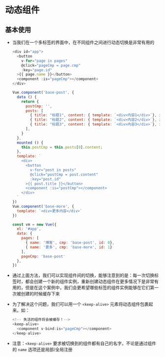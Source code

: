 # 动态组件

## 基本使用

- 当我们在一个多标签的界面中，在不同组件之间进行动态切换是非常有用的

    ```js
    <div id="app">
      <button
        v-for="page in pages"
        @click="pageCmp = page.cmp"
        :key="page.id"
      >{{ page.name }}</button>
      <component :is="pageCmp"></component>
    </div>
    ```

    ```js
    Vue.component('base-post', {
      data () {
        return {
          postCmp: '',
          posts: [
            { title: "标题1", content: { template: `<div>内容1</div>`}, id: 11},
            { title: "标题2", content: { template: `<div>内容2</div>`}, id: 12},
            { title: "标题3", content: { template: `<div>内容3</div>`}, id: 13},
          ],
        }
      },
      mounted () {
        this.postCmp = this.posts[0].content;
      },
      template: `
        <div>
          <button
            v-for="post in posts"
            @click="postCmp = post.content"
            :key="post.id"
          >{{ post.title }}</button>
          <component :is="postCmp"></component>
        </div>
      `
    })
    Vue.component('base-more', {
      template: `<div>更多内容</div>`
    })

    const vm = new Vue({
      el: '#app',
      data: {
        pages: [
          { name: '博客', cmp: 'base-post', id: 0},
          { name: '更多', cmp: 'base-more', id: 1}
        ],
        pageCmp: 'base-post'
      },
    })
    ```

- 通过上面方法，我们可以实现组件间的切换，能够注意到的是：每一次切换标签时，都会创建一个新的组件实例，重新创建动态组件在更多情况下是非常有用的，但是在这个案例中，我们会更希望哪些标签的组件实例能够在它们第一次被创建的时候缓存下来

- 为了解决这个问题，我们可以用一个 `<keep-alive>` 元素将动态组件包裹起来。如：

    ```js
    <!-- 失活的组件将会被缓存！-->
    <keep-alive>
      <component v-bind:is="pageCmp"></component>
    </keep-alive>
    ```

- 注意：`<keep-alive>` 要求被切换到的组件都有自己的名字，不论是通过组件的 `name` 选项还是局部/全局注册
